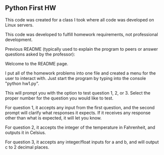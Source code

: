 ## Python First HW

This code was created for a class I took where all code was developed on Linux servers.

This code was developed to fulfill homework requirements, not professional development.

Previous README (typically used to explain the program to peers or answer questions asked by the professor):

Welcome to the README page.

I put all of the homework problems into one file and created a menu for the user
to interact with. Just start the program by typing into the console "python hw1.py".

This will prompt you with the option to test question 1, 2, or 3. Select the proper
number for the question you would like to test.

For question 1, it accepts any input from the first question, and the second prompt
will clarify what responses it expects. If it receives any response other than what
is expected, it will let you know.

For question 2, it accepts the integer of the temperature in Fahrenheit, and outputs
it in Celsius.

For question 3, it accepts any integer/float inputs for a and b, and will output c to
2 decimal places.
